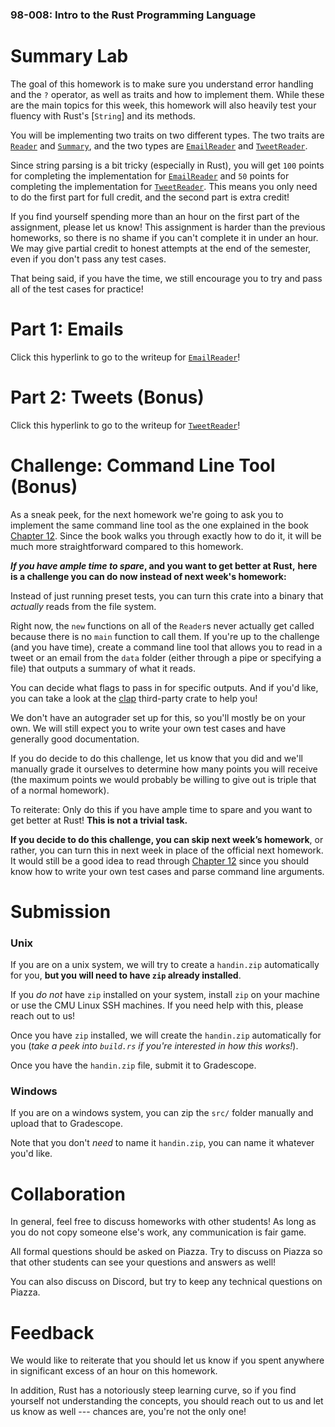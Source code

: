 ### 98-008: Intro to the Rust Programming Language



# Summary Lab

The goal of this homework is to make sure you understand error handling and the `?` operator,
as well as traits and how to implement them. While these are the main topics for this week,
this homework will also heavily test your fluency with Rust's [`String`] and its methods.

You will be implementing two traits on two different types. The two traits are
[`Reader`](crate::Reader) and [`Summary`](crate::Summary), and the two types
are [`EmailReader`](crate::reader::email_reader::EmailReader) and
[`TweetReader`](crate::reader::tweet_reader::TweetReader).

Since string parsing is a bit tricky (especially in Rust), you will get `100` points for completing
the implementation for [`EmailReader`](crate::reader::email_reader::EmailReader)
and `50` points for completing the implementation for
[`TweetReader`](crate::reader::tweet_reader::TweetReader).
This means you only need to do the first part for full credit, and the second part is
extra credit!

If you find yourself spending more than an hour on the first part of the assignment,
please let us know!
This assignment is harder than the previous homeworks,
so there is no shame if you can't complete it in under an hour.
We may give partial credit to honest attempts at the end of the semester,
even if you don't pass any test cases.

That being said, if you have the time,
we still encourage you to try and pass all of the test cases for practice!



# Part 1: Emails

Click this hyperlink to go to the writeup for
[`EmailReader`](crate::reader::email_reader::EmailReader)!



# Part 2: Tweets (Bonus)

Click this hyperlink to go to the writeup for
[`TweetReader`](crate::reader::tweet_reader::TweetReader)!



# Challenge: Command Line Tool (Bonus)

As a sneak peek, for the next homework
we're going to ask you to implement the same command line tool as the one explained in the book
[Chapter 12](https://doc.rust-lang.org/book/ch12-00-an-io-project.html).
Since the book walks you through exactly how to do it,
it will be much more straightforward compared to this homework.

**_If you have ample time to spare_, and you want to get better at Rust,**
**here is a challenge you can do now instead of next week's homework:**

Instead of just running preset tests, you can turn this crate into a binary that _actually_
reads from the file system.

Right now, the `new` functions on all of the `Reader`s never actually get called because
there is no `main` function to call them. If you're up to the challenge (and you have time),
create a command line tool that allows you to read in a tweet or an email from the `data` folder
(either through a pipe or specifying a file) that outputs a summary of what it reads.

You can decide what flags to pass in for specific outputs. And if you'd like, you can
take a look at the [clap](https://docs.rs/clap/latest/clap/index.html) third-party crate
to help you!

We don't have an autograder set up for this, so you'll mostly be on your own.
We will still expect you to write your own test cases and have generally good documentation.

If you do decide to do this challenge, let us know that you did and we'll
manually grade it ourselves to determine how many points you will receive
(the maximum points we would probably be willing to give out is triple that of a normal homework).

To reiterate: Only do this if you have ample time to spare and you want to get better at Rust!
**This is not a trivial task.**

**If you decide to do this challenge, you can skip next week’s homework**, or rather,
you can turn this in next week in place of the official next homework.
It would still be a good idea to read through
[Chapter 12](https://doc.rust-lang.org/book/ch12-00-an-io-project.html)
since you should know how to write your own test cases and parse command line arguments.



# Submission


### Unix

If you are on a unix system, we will try to create a `handin.zip` automatically for you,
**but you will need to have `zip` already installed**.

If you _do not_ have `zip` installed on your system,
install `zip` on your machine or use the CMU Linux SSH machines.
If you need help with this, please reach out to us!

Once you have `zip` installed, we will create the `handin.zip` automatically for you
(_take a peek into `build.rs` if you're interested in how this works!_).

Once you have the `handin.zip` file, submit it to Gradescope.


### Windows

If you are on a windows system, you can zip the `src/` folder manually
and upload that to Gradescope.

Note that you don't _need_ to name it `handin.zip`, you can name it whatever you'd like.



# Collaboration

In general, feel free to discuss homeworks with other students!
As long as you do not copy someone else's work, any communication is fair game.

All formal questions should be asked on Piazza. Try to discuss on Piazza so that
other students can see your questions and answers as well!

You can also discuss on Discord, but try to keep any technical questions on Piazza.



# Feedback

We would like to reiterate that you should let us know if you spent
anywhere in significant excess of an hour on this homework.

In addition, Rust has a notoriously steep learning curve,
so if you find yourself not understanding the concepts,
you should reach out to us and let us know as well ---
chances are, you're not the only one!

